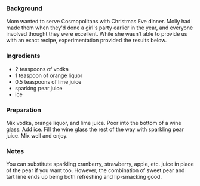 <!--
title: Cosmopolitans
created: 24 December 2004 - 4:11 pm
updated: 24 December 2004 - 4:11 pm
tags: recipes
-->

### Background ###

Mom wanted to serve Cosmopolitans with Christmas Eve dinner. Molly had made them when they'd done a girl's party earlier in the year, and everyone involved thought they were excellent. While she wasn't able to provide us with an exact recipe, experimentation provided the results below.

### Ingredients ###

* 2 teaspoons of vodka
* 1 teaspoon of orange liquor
* 0.5 teaspoons of lime juice
* sparking pear juice
* ice

### Preparation ###

Mix vodka, orange liquor, and lime juice. Poor into the bottom of a wine glass. Add ice. Fill the wine glass the rest of the way with sparkling pear juice. Mix well and enjoy.

### Notes ###

You can substitute sparkling cranberry, strawberry, apple, etc. juice in place of the pear if you want too. However, the combination of sweet pear and tart lime ends up being both refreshing and lip-smacking good.
